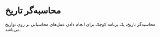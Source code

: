 # محاسبه‌گر تاریخ
محاسبه‌گر تاریخ، یک برنامه کوچک برای انجام دادن عمل‌های محاسباتی بر روی تواریخ می‌باشد.
